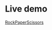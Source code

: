 # Live demo #

[RockPaperScissors](https://raw.githack.com/Matt19890303/RockPaperScissors/main/index.html)
